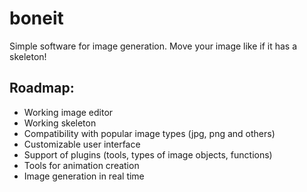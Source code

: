 # boneit
Simple software for image generation. Move your image like if it has a skeleton!
## Roadmap:
* Working image editor
* Working skeleton
* Compatibility with popular image types (jpg, png and others)
* Customizable user interface
* Support of plugins (tools, types of image objects, functions)
* Tools for animation creation
* Image generation in real time


